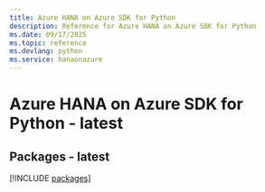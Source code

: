 ```yaml
---
title: Azure HANA on Azure SDK for Python
description: Reference for Azure HANA on Azure SDK for Python
ms.date: 09/17/2025
ms.topic: reference
ms.devlang: python
ms.service: hanaonazure
---
```

# Azure HANA on Azure SDK for Python - latest
## Packages - latest
[!INCLUDE [packages](hana-on-azure-index.md)]